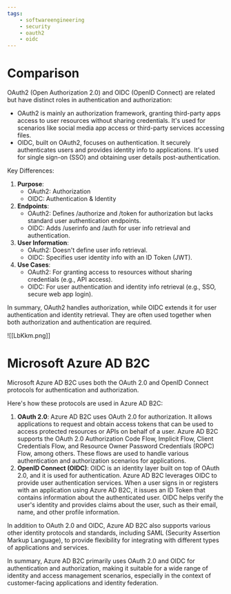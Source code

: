 ```yaml
---
tags:
    - softwareengineering
    - security
    - oauth2
    - oidc
---
```


# Comparison

OAuth2 (Open Authorization 2.0) and OIDC (OpenID Connect) are related but have distinct roles in authentication and authorization:

-   OAuth2 is mainly an authorization framework, granting third-party apps access to user resources without sharing credentials. It's used for scenarios like social media app access or third-party services accessing files.
-   OIDC, built on OAuth2, focuses on authentication. It securely authenticates users and provides identity info to applications. It's used for single sign-on (SSO) and obtaining user details post-authentication.

Key Differences:

1. **Purpose**:
    - OAuth2: Authorization
    - OIDC: Authentication & Identity
2. **Endpoints**:
    - OAuth2: Defines /authorize and /token for authorization but lacks standard user authentication endpoints.
    - OIDC: Adds /userinfo and /auth for user info retrieval and authentication.
3. **User Information**:
    - OAuth2: Doesn't define user info retrieval.
    - OIDC: Specifies user identity info with an ID Token (JWT).
4. **Use Cases**:
    - OAuth2: For granting access to resources without sharing credentials (e.g., API access).
    - OIDC: For user authentication and identity info retrieval (e.g., SSO, secure web app login).

In summary, OAuth2 handles authorization, while OIDC extends it for user authentication and identity retrieval. They are often used together when both authorization and authentication are required.

![[LbKkm.png]]

# Microsoft Azure AD B2C

Microsoft Azure AD B2C uses both the OAuth 2.0 and OpenID Connect protocols for authentication and authorization.

Here's how these protocols are used in Azure AD B2C:

1. **OAuth 2.0**: Azure AD B2C uses OAuth 2.0 for authorization. It allows applications to request and obtain access tokens that can be used to access protected resources or APIs on behalf of a user. Azure AD B2C supports the OAuth 2.0 Authorization Code Flow, Implicit Flow, Client Credentials Flow, and Resource Owner Password Credentials (ROPC) Flow, among others. These flows are used to handle various authentication and authorization scenarios for applications.
2. **OpenID Connect (OIDC)**: OIDC is an identity layer built on top of OAuth 2.0, and it is used for authentication. Azure AD B2C leverages OIDC to provide user authentication services. When a user signs in or registers with an application using Azure AD B2C, it issues an ID Token that contains information about the authenticated user. OIDC helps verify the user's identity and provides claims about the user, such as their email, name, and other profile information.

In addition to OAuth 2.0 and OIDC, Azure AD B2C also supports various other identity protocols and standards, including SAML (Security Assertion Markup Language), to provide flexibility for integrating with different types of applications and services.

In summary, Azure AD B2C primarily uses OAuth 2.0 and OIDC for authentication and authorization, making it suitable for a wide range of identity and access management scenarios, especially in the context of customer-facing applications and identity federation.

